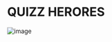 # QUIZZ HERORES

 ![image](https://github.com/leonxn/quizz_heroes/assets/16175082/2dcdb14a-8d24-4101-80b6-09f24867e41d)

 
 
